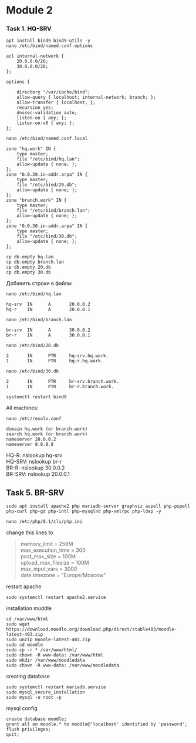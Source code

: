 # Module 2
### Task 1. HQ-SRV
```
apt install bind9 bind9-utils -y
nano /etc/bind/named.conf.options
```
```
acl internal-network {
	20.0.0.0/26;
	30.0.0.0/28;
};
	
options {

	directory "/var/cache/bind";
	allow-query { localhost; internal-network; branch; };
	allow-transfer { localhost; };
	recursion yes;
	dnssec-validation auto;
	listen-on { any; };
	listen-on-v6 { any; };
};
```
```
nano /etc/bind/named.conf.local
```
```
zone "hq.work" IN {
	type master;
	file "/etc/bind/hq.lan";
	allow-update { none; };
};
zone "0.0.20.in-addr.arpa" IN {
	type master;
	file "/etc/bind/20.db";
	allow-update { none; };
};
zone "branch.work" IN {
	type master;
	file "/etc/bind/branch.lan";
	allow-update { none; };
};
zone "0.0.30.in-addr.arpa" IN {
	type master;
	file "/etc/bind/30.db";
	allow-update { none; };
};
```
```
cp db.empty hq.lan
cp db.empty branch.lan
cp db.empty 20.db
cp db.empty 30.db
```

Добавить строки в файлы
```
nano /etc/bind/hq.lan
```
```
hq-srv  IN      A       20.0.0.2
hq-r    IN      A       20.0.0.1
```
```
nano /etc/bind/branch.lan
```
```
br-srv  IN      A       30.0.0.2
br-r    IN      A       30.0.0.1
```
```
nano /etc/bind/20.db
```
```
2       IN      PTR     hq-srv.hq.work.
1       IN      PTR     hq-r.hq.work.
```
```
nano /etc/bind/30.db
```
```
2       IN      PTR     br-srv.branch.work.
1       IN      PTR     br-r.branch.work.
```
```
systemctl restart bind9
```
All machines:
```
nano /etc/resolv.conf
```
```
domain hq.work (or branch.work)
search hq.work (or branch.work)
nameserver 20.0.0.2
nameserver 8.8.8.8
```
HQ-R: nslookup hq-srv <br />
HQ-SRV: nslookup br-r <br />
BR-R: nslookup 30.0.0.2 <br />
BR-SRV: nslookup 20.0.0.1 <br />

## Task 5. BR-SRV
```
sudo apt install apache2 php mariadb-server graphviz aspell php-pspell php-curl php-gd php-intl php-mysqlnd php-xmlrpc php-ldap -y
```
```
nano /etc/php/8.1/cli/php.ini
```
change this lines to

>memory_limit = 256M <br />
>max_execution_time = 300<br />
>post_max_size = 100M<br />
>upload_max_filesize = 100M<br />
>max_input_vars = 3000<br />
>date.timezone = "Europe/Moscow"<br />

restart apache
```
sudo systemctl restart apache2.service 
```

installation muddle
```
cd /var/www/html
sudo wget https://download.moodle.org/download.php/direct/stable403/moodle-latest-403.zip
sudo unzip moodle-latest-403.zip
sudo cd moodle
sudo cp -r * /var/www/html/
sudo chown -R www-data: /var/www/html 
sudo mkdir /var/www/moodledata 
sudo chown -R www-data: /var/www/moodledata
```
creating database
```
sudo systemctl restart mariadb.service
sudo mysql_secure_installation
sudo mysql -u root -p
```
mysql config
```
create database moodle;
grant all on moodle.* to moodle@'localhost' identified by 'password';
flush privileges;
quit;
```

